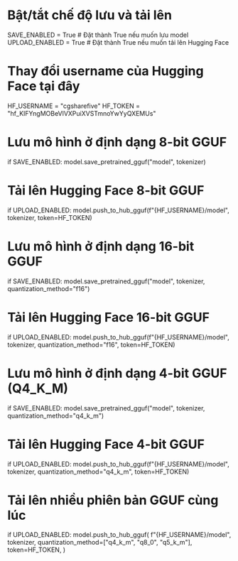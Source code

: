 # Bật/tắt chế độ lưu và tải lên
SAVE_ENABLED = True   # Đặt thành True nếu muốn lưu model
UPLOAD_ENABLED = True # Đặt thành True nếu muốn tải lên Hugging Face

# Thay đổi username của Hugging Face tại đây
HF_USERNAME = "cgsharefive"
HF_TOKEN = "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"

# Lưu mô hình ở định dạng 8-bit GGUF
if SAVE_ENABLED:
    model.save_pretrained_gguf("model", tokenizer)

# Tải lên Hugging Face 8-bit GGUF
if UPLOAD_ENABLED:
    model.push_to_hub_gguf(f"{HF_USERNAME}/model", tokenizer, token=HF_TOKEN)

# Lưu mô hình ở định dạng 16-bit GGUF
if SAVE_ENABLED:
    model.save_pretrained_gguf("model", tokenizer, quantization_method="f16")

# Tải lên Hugging Face 16-bit GGUF
if UPLOAD_ENABLED:
    model.push_to_hub_gguf(f"{HF_USERNAME}/model", tokenizer, quantization_method="f16", token=HF_TOKEN)

# Lưu mô hình ở định dạng 4-bit GGUF (Q4_K_M)
if SAVE_ENABLED:
    model.save_pretrained_gguf("model", tokenizer, quantization_method="q4_k_m")

# Tải lên Hugging Face 4-bit GGUF
if UPLOAD_ENABLED:
    model.push_to_hub_gguf(f"{HF_USERNAME}/model", tokenizer, quantization_method="q4_k_m", token=HF_TOKEN)

# Tải lên nhiều phiên bản GGUF cùng lúc
if UPLOAD_ENABLED:
    model.push_to_hub_gguf(
        f"{HF_USERNAME}/model",
        tokenizer,
        quantization_method=["q4_k_m", "q8_0", "q5_k_m"],
        token=HF_TOKEN,
    )
